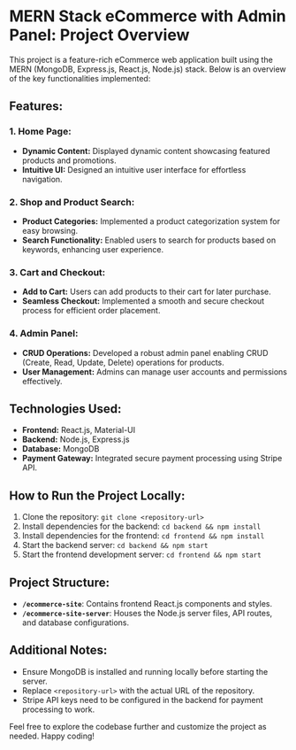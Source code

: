 # MERN Stack eCommerce with Admin Panel: Project Overview

This project is a feature-rich eCommerce web application built using the MERN (MongoDB, Express.js, React.js, Node.js) stack. Below is an overview of the key functionalities implemented:

## Features:

### 1. Home Page:
- **Dynamic Content:** Displayed dynamic content showcasing featured products and promotions.
- **Intuitive UI:** Designed an intuitive user interface for effortless navigation.

### 2. Shop and Product Search:
- **Product Categories:** Implemented a product categorization system for easy browsing.
- **Search Functionality:** Enabled users to search for products based on keywords, enhancing user experience.

### 3. Cart and Checkout:
- **Add to Cart:** Users can add products to their cart for later purchase.
- **Seamless Checkout:** Implemented a smooth and secure checkout process for efficient order placement.

### 4. Admin Panel:
- **CRUD Operations:** Developed a robust admin panel enabling CRUD (Create, Read, Update, Delete) operations for products.
- **User Management:** Admins can manage user accounts and permissions effectively.

## Technologies Used:

- **Frontend:** React.js, Material-UI
- **Backend:** Node.js, Express.js
- **Database:** MongoDB
- **Payment Gateway:** Integrated secure payment processing using Stripe API.

## How to Run the Project Locally:

1. Clone the repository: `git clone <repository-url>`
2. Install dependencies for the backend: `cd backend && npm install`
3. Install dependencies for the frontend: `cd frontend && npm install`
4. Start the backend server: `cd backend && npm start`
5. Start the frontend development server: `cd frontend && npm start`

## Project Structure:

- **`/ecommerce-site`**: Contains frontend React.js components and styles.
- **`/ecommerce-site-server`**: Houses the Node.js server files, API routes, and database configurations.

## Additional Notes:

- Ensure MongoDB is installed and running locally before starting the server.
- Replace `<repository-url>` with the actual URL of the repository.
- Stripe API keys need to be configured in the backend for payment processing to work.

Feel free to explore the codebase further and customize the project as needed. Happy coding!
